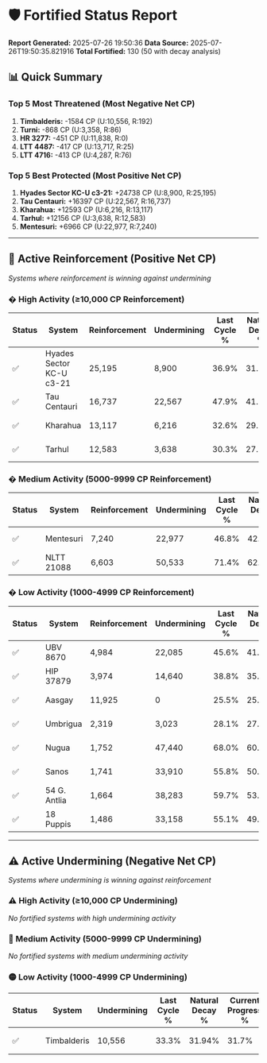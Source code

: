 # 🛡️ Fortified Status Report

**Report Generated:** 2025-07-26 19:50:36
**Data Source:** 2025-07-26T19:50:35.821916
**Total Fortified:** 130 (50 with decay analysis)

## 📊 Quick Summary

### Top 5 Most Threatened (Most Negative Net CP)
1. **Timbalderis:** -1584 CP (U:10,556, R:192)
2. **Turni:** -868 CP (U:3,358, R:86)
3. **HR 3277:** -451 CP (U:11,838, R:0)
4. **LTT 4487:** -417 CP (U:13,717, R:25)
5. **LTT 4716:** -413 CP (U:4,287, R:76)

### Top 5 Best Protected (Most Positive Net CP)
1. **Hyades Sector KC-U c3-21:** +24738 CP (U:8,900, R:25,195)
2. **Tau Centauri:** +16397 CP (U:22,567, R:16,737)
3. **Kharahua:** +12593 CP (U:6,216, R:13,117)
4. **Tarhul:** +12156 CP (U:3,638, R:12,583)
5. **Mentesuri:** +6966 CP (U:22,977, R:7,240)


---

## 🔵 Active Reinforcement (Positive Net CP)
*Systems where reinforcement is winning against undermining*

### � High Activity (≥10,000 CP Reinforcement)

| Status | System | Reinforcement | Undermining | Last Cycle % | Natural Decay % | Current Progress % | Current CP | Net CP | Activity |
|--------|--------|---------------|-------------|--------------|-----------------|-------------------|------------|--------|----------|
| ✅ | Hyades Sector KC-U c3-21 | 25,195 | 8,900 | 36.9% | 31.69% | 35.5% | 230,750 | +24738 | � High Reinforcement |
| ✅ | Tau Centauri | 16,737 | 22,567 | 47.9% | 41.88% | 44.4% | 288,600 | +16397 | � High Reinforcement |
| ✅ | Kharahua | 13,117 | 6,216 | 32.6% | 29.66% | 31.6% | 205,400 | +12593 | � High Reinforcement |
| ✅ | Tarhul | 12,583 | 3,638 | 30.3% | 27.83% | 29.7% | 193,050 | +12156 | � High Reinforcement |

### � Medium Activity (5000-9999 CP Reinforcement)

| Status | System | Reinforcement | Undermining | Last Cycle % | Natural Decay % | Current Progress % | Current CP | Net CP | Activity |
|--------|--------|---------------|-------------|--------------|-----------------|-------------------|------------|--------|----------|
| ✅ | Mentesuri | 7,240 | 22,977 | 46.8% | 42.23% | 43.3% | 281,450 | +6966 | � Medium Reinforcement |
| ✅ | NLTT 21088 | 6,603 | 50,533 | 71.4% | 62.62% | 63.6% | 413,400 | +6376 | � Medium Reinforcement |

### � Low Activity (1000-4999 CP Reinforcement)

| Status | System | Reinforcement | Undermining | Last Cycle % | Natural Decay % | Current Progress % | Current CP | Net CP | Activity |
|--------|--------|---------------|-------------|--------------|-----------------|-------------------|------------|--------|----------|
| ✅ | UBV 8670 | 4,984 | 22,085 | 45.6% | 41.49% | 42.2% | 274,300 | +4604 | � Low Reinforcement |
| ✅ | HIP 37879 | 3,974 | 14,640 | 38.8% | 35.95% | 36.5% | 237,250 | +3544 | � Low Reinforcement |
| ✅ | Aasgay | 11,925 | 0 | 25.5% | 25.00% | 25.5% | 165,750 | +3250 | � Low Reinforcement |
| ✅ | Umbrigua | 2,319 | 3,023 | 28.1% | 27.32% | 27.6% | 179,400 | +1818 | � Low Reinforcement |
| ✅ | Nugua | 1,752 | 47,440 | 68.0% | 60.44% | 60.7% | 394,550 | +1672 | � Low Reinforcement |
| ✅ | Sanos | 1,741 | 33,910 | 55.8% | 50.36% | 50.6% | 328,900 | +1545 | � Low Reinforcement |
| ✅ | 54 G. Antlia | 1,664 | 38,283 | 59.7% | 53.58% | 53.8% | 349,699 | +1447 | � Low Reinforcement |
| ✅ | 18 Puppis | 1,486 | 33,158 | 55.1% | 49.80% | 50.0% | 325,000 | +1284 | � Low Reinforcement |


---

## ⚠️ Active Undermining (Negative Net CP)
*Systems where undermining is winning against reinforcement*

### ⚠️ High Activity (≥10,000 CP Undermining)

*No fortified systems with high undermining activity*

### 🔶 Medium Activity (5000-9999 CP Undermining)

*No fortified systems with medium undermining activity*

### 🟡 Low Activity (1000-4999 CP Undermining)

| Status | System | Undermining | Last Cycle % | Natural Decay % | Current Progress % | Reinforcement | Current CP | Net CP | Activity |
|--------|--------|-------------|--------------|-----------------|-------------------|---------------|------------|--------|----------|
| ✅ | Timbalderis | 10,556 | 33.3% | 31.94% | 31.7% | 192 | 206,050 | -1584 | 🟡 Low Undermining |
